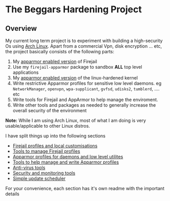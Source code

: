 # The Beggars Hardening Project

## Overview
My current long term project is to experiment with building a high-security Os using [Arch Linux](https://www.archlinux.org). Apart from a commercial Vpn, disk encryption ... etc, the project basically consists of the following parts:
1. My [apparmor enabled version](https://aur.archlinux.org/packages/firejail-apparmor/) of Firejail
1. Use my `firejail-apparmor` package to sandbox **ALL** top level applications
1. My [apparmor enabled version](https://aur.archlinux.org/pkgbase/linux-hardened-apparmor/)  of the linux-hardened kernel
1. Write restrictive Apparmor profiles for sensitive low level daemons. eg `NetworkManager`, `openvpn`, `wpa-supplicant`, `gvfsd`, `udisks2`, `tumblerd`, .... etc
1. Write tools for Firejail and AppArmor to help manage the enviroment.
1. Write other tools and packages as needed to generally increase the overall security of the environment

**Note:** While I am using Arch Linux, most of what I am doing is very usable/applicable to other Linux distros.

I have split things up into the following sections
* [Firejail profiles and local customisations](Firejail)
* [Tools to manage Firejail profiles](FjTools)
* [Apparmor profiles for daemons and low level utilites](AppArmor)
* [Tools to help manage and write Apparmor profiles](ApTools)
* [Anti-virus tools](AvTools)
* [Security and monitoring tools](HsTools)
* [Simple update scheduler](UpdateScheduler)

For your convenience, each section has it's own readme with the important details
